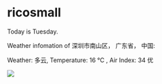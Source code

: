 # ricosmall

Today is Tuesday.

Weather infomation of 深圳市南山区， 广东省， 中国: 

Weather: 多云, Temperature: 16 ℃ , Air Index: 34 优

<img src="https://github-readme-stats.vercel.app/api?username=ricosmall&show_icons=true" />

